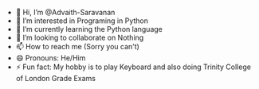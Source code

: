 - 👋 Hi, I’m @Advaith-Saravanan
- 👀 I’m interested in Programing in Python
- 🌱 I’m currently learning the Python language
- 💞️ I’m looking to collaborate on Nothing
- 📫 How to reach me (Sorry you can't)
- 😄 Pronouns: He/Him
- ⚡ Fun fact: My hobby is to play Keyboard and also doing Trinity College of London Grade Exams

<!---
Advaith-Saravanan/Advaith-Saravanan is a ✨ special ✨ repository because its `README.md` (this file) appears on your GitHub profile.
You can click the Preview link to take a look at your changes.
--->
